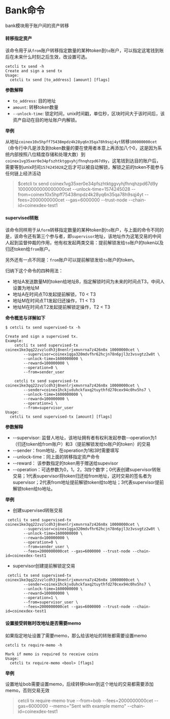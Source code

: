 # Bank命令

bank模块用于账户间的资产转移

#### 转移指定资产

该命令用于从`from`账户转移指定数量的某种token到`to`账户，可以指定这笔钱到账后在未来什么时刻之后生效，改设置可选。

```
cetcli tx send -h
Create and sign a send tx
Usage:
  cetcli tx send [to_address] [amount] [flags]
```

**参数解释**

- `to_address`: 目的地址
- `amount`: 转移token数量
- `--unlock-time`: 锁定时间，unix时间戳，单位秒，区块时间大于该时间后，该资产自动在目的地址账户内解锁。

**举例**

从地址`coinex10x5hpff75438mpdz4k28yq6n35qa78h9sqj4yt`转移`100000000cet`（命令行中凡是涉及到token数量的要在使用者本意上再添加八个0，这是因为系统内部按照八位精度存储和处理大数）到`coinex1vg35xer0e34pfszhtktggvyhjfhnqhzpd67d9y`，这笔钱到达目的账户后，需要等到unix时间`1574245028`之后才可以被自动解锁，解锁之前的token不能参与任何链上经济活动

> $cetcli tx send coinex1vg35xer0e34pfszhtktggvyhjfhnqhzpd67d9y 10000000000000000cet --unlock-time=1574245028 --from=coinex10x5hpff75438mpdz4k28yq6n35qa78h9sqj4yt --fees=2000000000cet --gas=6000000 --trust-node --chain-id=coinexdex-test1

#### supervised转账

该命令同样用于从`form`转移指定数量的某种token到`to`账户，与上面的命令不同的是，该命令还有第三个参与者，即`supervisor`地址，该地址作为这笔交易的中间人起到监督仲裁的作用，他有权发起两类交易：提前解锁发给`to`账户的token以及归还token给`from`账户。

另外还有一点不同是：`from`账户可以提前解锁发给`to`账户的token。

归纳下这个命令的四种用法：

- 地址A发送数量M的token给地址B，指定解锁时间为未来的时间点T3，中间人设置为地址M
- 地址A在时间点T0发起提前解锁，T0 < T3
- 地址M在时间点T1发起归还操作，T1 < T3
- 地址M在时间点T2发起提前解锁定操作，T2 < T3

**命令概览与详解如下**

```
$ cetcli tx send supervised-tx -h

Create and sign a supervised tx.
Example:
    cetcli tx send supervised-tx coinex1ke3qq22zvzlcdh3j8nenlrjxmvnrna7z426n0x 10000000cet \
        --supervisor=coinex1qga320mdvfhr62hcjn78n6pjl3z3vsvgtz2w8t \
        --unlock-time=1600000000 \
        --reward=100000000 \
        --operation=0 \
        --from=sender_user

    cetcli tx send supervised-tx coinex1ke3qq22zvzlcdh3j8nenlrjxmvnrna7z426n0x 10000000cet \
        --sender=coinex1hckjvduhckfaxq2tuythfd270cex94c0hv5hs7 \
        --unlock-time=1600000000 \
        --reward=100000000 \
        --operation=1 \
        --from=supervisor_user
Usage:
  cetcli tx send supervised-tx [amount] [flags]
```

**参数解释**

- --supervisor: 监督人地址，该地址拥有者有权利发起参数--operation为1（归还token给from账户）和3（提前解锁发给to账户的token）的交易
- --sender：from地址，在operation为1和3时需要填写
- --unlock-time：同上面的转移指定资产命令
- --reward： 该参数指定的token用于赠送给supevisor
- --operation：可选参数为0，1，2，3四个数字；0代表创建supervisor转账交易；1代表supervisor将token归还给from地址，这时交易的签名者为supervisor；2代表from地址提前解锁token给to地址；3代表supervisor提前解锁token给to地址。

**举例**

- 创建supervised转账交易

```
 cetcli tx send supervised-tx coinex1ke3qq22zvzlcdh3j8nenlrjxmvnrna7z426n0x 10000000cet \
        --supervisor=coinex1qga320mdvfhr62hcjn78n6pjl3z3vsvgtz2w8t \
        --unlock-time=1600000000 \
        --reward=100000000 \
        --operation=0 \
        --from=sender_user \
        --fees=2000000000cet --gas=6000000 --trust-node --chain-id=coinexdex-test1
```

- supervisor创建提前解锁定交易

```
 cetcli tx send supervised-tx coinex1ke3qq22zvzlcdh3j8nenlrjxmvnrna7z426n0x 10000000cet \
        --sender=coinex1hckjvduhckfaxq2tuythfd270cex94c0hv5hs7 \
        --unlock-time=1600000000 \
        --reward=100000000 \
        --operation=1 \
        --from=supervisor_user \
        --fees=2000000000cet --gas=6000000 --trust-node --chain-id=coinexdex-test1
```

#### 设置接受转账时改地址是否需要memo

如果指定地址设置了需要memo，那么给该地址的转账都需要设置memo

```
cetcli tx require-memo -h

Mark if memo is required to receive coins
Usage:
  cetcli tx require-memo <bool> [flags]
```

**举例**

设置地址bob需要设置memo，后续转移token到这个地址的交易都需要添加memo，否则交易无效

> cetcli tx require-memo true --from=bob --fees=2000000000cet --gas=6000000 --memo="Sent with example memo" --chain-id=coinexdex-test1

